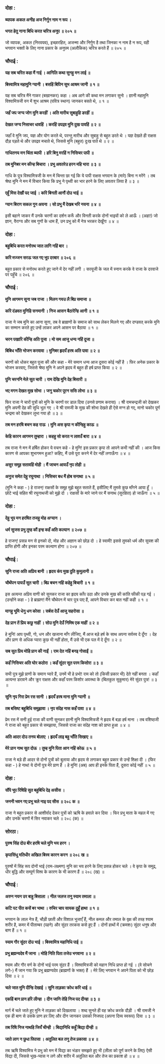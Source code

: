 ### दोहा :

#### ब्यापक अकल अनीह अज निर्गुन नाम न रूप ।
#### भगत हेतु नाना बिधि करत चरित्र अनूप ॥ २०५ ॥

जो व्यापक, अकल (निरवयव), इच्छारहित, अजन्मा और निर्गुण है तथा जिनका न नाम है न रूप, वही भगवान भक्तों के लिए नाना प्रकार के अनुपम (अलौकिक) चरित्र करते हैं ॥ २०५ ॥

### चौपाई :

#### यह सब चरित कहा मैं गाई । आगिलि कथा सुनहु मन लाई ॥
#### बिस्वामित्र महामुनि ग्यानी । बसहिं बिपिन सुभ आश्रम जानी ॥ १ ॥

यह सब चरित्र मैंने गाकर (बखानकर) कहा । अब आगे की कथा मन लगाकर सुनो । ज्ञानी महामुनि विश्वामित्रजी वन में शुभ आश्रम (पवित्र स्थान) जानकर बसते थे, ॥ १ ॥

#### जहँ जप जग्य जोग मुनि करहीं । अति मारीच सुबाहुहि डरहीं ॥
#### देखत जग्य निसाचर धावहिं । करहिं उपद्रव मुनि दुख पावहिं ॥ २ ॥

जहाँ वे मुनि जप, यज्ञ और योग करते थे, परन्तु मारीच और सुबाहु से बहुत डरते थे । यज्ञ देखते ही राक्षस दौड़ पड़ते थे और उपद्रव मचाते थे, जिससे मुनि (बहुत) दुःख पाते थे ॥ २ ॥

#### गाधितनय मन चिंता ब्यापी । हरि बिनु मरहिं न निसिचर पापी ॥
#### तब मुनिबर मन कीन्ह बिचारा । प्रभु अवतरेउ हरन महि भारा ॥ ३ ॥

गाधि के पुत्र विश्वामित्रजी के मन में चिन्ता छा गई कि ये पापी राक्षस भगवान के (मारे) बिना न मरेंगे । तब श्रेष्ठ मुनि ने मन में विचार किया कि प्रभु ने पृथ्वी का भार हरने के लिए अवतार लिया है ॥ ३ ॥

#### एहूँ मिस देखौं पद जाई । करि बिनती आनौं दोउ भाई ॥
#### ग्यान बिराग सकल गुन अयना । सो प्रभु मैं देखब भरि नयना ॥ ४ ॥

इसी बहाने जाकर मैं उनके चरणों का दर्शन करूँ और विनती करके दोनों भाइयों को ले आऊँ । (अहा!) जो ज्ञान, वैराग्य और सब गुणों के धाम हैं, उन प्रभु को मैं नेत्र भरकर देखूँगा ॥ ४ ॥

### दोहा :

#### बहुबिधि करत मनोरथ जात लागि नहिं बार ।
#### करि मज्जन सरऊ जल गए भूप दरबार ॥ २०६ ॥

बहुत प्रकार से मनोरथ करते हुए जाने में देर नहीं लगी । सरयूजी के जल में स्नान करके वे राजा के दरवाजे पर पहुँचे ॥ २०६ ॥

### चौपाई :

#### मुनि आगमन सुना जब राजा । मिलन गयउ लै बिप्र समाजा ॥
#### करि दंडवत मुनिहि सनमानी । निज आसन बैठारेन्हि आनी ॥ १ ॥

राजा ने जब मुनि का आना सुना, तब वे ब्राह्मणों के समाज को साथ लेकर मिलने गए और दण्डवत् करके मुनि का सम्मान करते हुए उन्हें लाकर अपने आसन पर बैठाया ॥ १ ॥

#### चरन पखारि कीन्हि अति पूजा । मो सम आजु धन्य नहिं दूजा ॥
#### बिबिध भाँति भोजन करवावा । मुनिबर हृदयँ हरष अति पावा ॥ २ ॥

चरणों को धोकर बहुत पूजा की और कहा - मेरे समान धन्य आज दूसरा कोई नहीं है । फिर अनेक प्रकार के भोजन करवाए, जिससे श्रेष्ठ मुनि ने अपने हृदय में बहुत ही हर्ष प्राप्त किया ॥ २ ॥

#### पुनि चरननि मेले सुत चारी । राम देखि मुनि देह बिसारी ॥
#### भए मगन देखत मुख सोभा । जनु चकोर पूरन ससि लोभा ॥ ३ ॥

फिर राजा ने चारों पुत्रों को मुनि के चरणों पर डाल दिया (उनसे प्रणाम कराया) । श्री रामचन्द्रजी को देखकर मुनि अपनी देह की सुधि भूल गए । वे श्री रामजी के मुख की शोभा देखते ही ऐसे मग्न हो गए, मानो चकोर पूर्ण चन्द्रमा को देखकर लुभा गया हो ॥ ३ ॥

#### तब मन हरषि बचन कह राऊ । मुनि अस कृपा न कीन्हिहु काऊ ॥
#### केहि कारन आगमन तुम्हारा । कहहु सो करत न लावउँ बारा ॥ ४ ॥

तब राजा ने मन में हर्षित होकर ये वचन कहे - हे मुनि! इस प्रकार कृपा तो आपने कभी नहीं की । आज किस कारण से आपका शुभागमन हुआ? कहिए, मैं उसे पूरा करने में देर नहीं लगाऊँगा ॥ ४ ॥

#### असुर समूह सतावहिं मोही । मैं जाचन आयउँ नृप तोही ॥
#### अनुज समेत देहु रघुनाथा । निसिचर बध मैं होब सनाथा ॥ ५ ॥

(मुनि ने कहा - ) हे राजन्! राक्षसों के समूह मुझे बहुत सताते हैं, इसीलिए मैं तुमसे कुछ माँगने आया हूँ । छोटे भाई सहित श्री रघुनाथजी को मुझे दो । राक्षसों के मारे जाने पर मैं सनाथ (सुरक्षित) हो जाऊँगा ॥ ५ ॥

### दोहा :

#### देहु भूप मन हरषित तजहु मोह अग्यान ।
#### धर्म सुजस प्रभु तुम्ह कौं इन्ह कहँ अति कल्यान ॥ २०७ ॥

हे राजन्! प्रसन्न मन से इनको दो, मोह और अज्ञान को छोड़ दो । हे स्वामी! इससे तुमको धर्म और सुयश की प्राप्ति होगी और इनका परम कल्याण होगा ॥ २०७ ॥

### चौपाई :

#### सुनि राजा अति अप्रिय बानी । हृदय कंप मुख दुति कुमुलानी ॥
#### चौथेंपन पायउँ सुत चारी । बिप्र बचन नहिं कहेहु बिचारी ॥ १ ॥

इस अत्यन्त अप्रिय वाणी को सुनकर राजा का हृदय काँप उठा और उनके मुख की कांति फीकी पड़ गई । (उन्होंने कहा - ) हे ब्राह्मण! मैंने चौथेपन में चार पुत्र पाए हैं, आपने विचार कर बात नहीं कही ॥ १ ॥

#### मागहु भूमि धेनु धन कोसा । सर्बस देउँ आजु सहरोसा ॥
#### देह प्रान तें प्रिय कछु नाहीं । सोउ मुनि देउँ निमिष एक माहीं ॥ २ ॥

हे मुनि! आप पृथ्वी, गो, धन और खजाना माँग लीजिए, मैं आज बड़े हर्ष के साथ अपना सर्वस्व दे दूँगा । देह और प्राण से अधिक प्यारा कुछ भी नहीं होता, मैं उसे भी एक पल में दे दूँगा ॥ २ ॥

#### सब सुत प्रिय मोहि प्रान की नाईं । राम देत नहिं बनइ गोसाईं ॥
#### कहँ निसिचर अति घोर कठोरा । कहँ सुंदर सुत परम किसोरा ॥ ३ ॥

सभी पुत्र मुझे प्राणों के समान प्यारे हैं, उनमें भी हे प्रभो! राम को तो (किसी प्रकार भी) देते नहीं बनता । कहाँ अत्यन्त डरावने और क्रूर राक्षस और कहाँ परम किशोर अवस्था के (बिलकुल सुकुमार) मेरे सुंदर पुत्र! ॥ ३ ॥

#### सुनि नृप गिरा प्रेम रस सानी । हृदयँ हरष माना मुनि ग्यानी ॥
#### तब बसिष्ट बहुबिधि समुझावा । नृप संदेह नास कहँ पावा ॥ ४ ॥

प्रेम रस में सनी हुई राजा की वाणी सुनकर ज्ञानी मुनि विश्वामित्रजी ने हृदय में बड़ा हर्ष माना । तब वशिष्ठजी ने राजा को बहुत प्रकार से समझाया, जिससे राजा का संदेह नाश को प्राप्त हुआ ॥ ४ ॥

#### अति आदर दोउ तनय बोलाए । हृदयँ लाइ बहु भाँति सिखाए ॥
#### मेरे प्रान नाथ सुत दोऊ । तुम्ह मुनि पिता आन नहिं कोऊ ॥ ५ ॥

राजा ने बड़े ही आदर से दोनों पुत्रों को बुलाया और हृदय से लगाकर बहुत प्रकार से उन्हें शिक्षा दी । (फिर कहा - ) हे नाथ! ये दोनों पुत्र मेरे प्राण हैं । हे मुनि! (अब) आप ही इनके पिता हैं, दूसरा कोई नहीं ॥ ५ ॥

### दोहा :

#### सौंपे भूप रिषिहि सुत बहुबिधि देइ असीस ।
#### जननी भवन गए प्रभु चले नाइ पद सीस ॥ २०८ क ॥

राजा ने बहुत प्रकार से आशीर्वाद देकर पुत्रों को ऋषि के हवाले कर दिया । फिर प्रभु माता के महल में गए और उनके चरणों में सिर नवाकर चले ॥ २०८ (क) ॥

### सोरठा :

#### पुरुष सिंह दोउ बीर हरषि चले मुनि भय हरन ।
#### कृपासिंधु मतिधीर अखिल बिस्व कारन करन ॥ २०८ ख ॥

पुरुषों में सिंह रूप दोनों भाई (राम-लक्ष्मण) मुनि का भय हरने के लिए प्रसन्न होकर चले । वे कृपा के समुद्र, धीर बुद्धि और सम्पूर्ण विश्व के कारण के भी कारण हैं ॥ २०८ (ख) ॥

### चौपाई :

#### अरुन नयन उर बाहु बिसाला । नील जलज तनु स्याम तमाला ॥
#### कटि पट पीत कसें बर भाथा । रुचिर चाप सायक दुहुँ हाथा ॥ १ ॥

भगवान के लाल नेत्र हैं, चौड़ी छाती और विशाल भुजाएँ हैं, नील कमल और तमाल के वृक्ष की तरह श्याम शरीर है, कमर में पीताम्बर (पहने) और सुंदर तरकस कसे हुए हैं । दोनों हाथों में (क्रमशः) सुंदर धनुष और बाण हैं ॥ १ ॥

#### स्याम गौर सुंदर दोउ भाई । बिस्वामित्र महानिधि पाई ॥
#### प्रभु ब्रह्मन्यदेव मैं जाना । मोहि निति पिता तजेउ भगवाना ॥ २ ॥

श्याम और गौर वर्ण के दोनों भाई परम सुंदर हैं । विश्वामित्रजी को महान निधि प्राप्त हो गई । (वे सोचने लगे-) मैं जान गया कि प्रभु ब्रह्मण्यदेव (ब्राह्मणों के भक्त) हैं । मेरे लिए भगवान ने अपने पिता को भी छोड़ दिया ॥ २ ॥

#### चले जात मुनि दीन्हि देखाई । सुनि ताड़का क्रोध करि धाई ॥
#### एकहिं बान प्रान हरि लीन्हा । दीन जानि तेहि निज पद दीन्हा ॥ ३ ॥

मार्ग में चले जाते हुए मुनि ने ताड़का को दिखलाया । शब्द सुनते ही वह क्रोध करके दौड़ी । श्री रामजी ने एक ही बाण से उसके प्राण हर लिए और दीन जानकर उसको निजपद (अपना दिव्य स्वरूप) दिया ॥ ३ ॥

#### तब रिषि निज नाथहि जियँ चीन्ही । बिद्यानिधि कहुँ बिद्या दीन्ही ॥
#### जाते लाग न छुधा पिपासा । अतुलित बल तनु तेज प्रकासा ॥ ४ ॥

तब ऋषि विश्वामित्र ने प्रभु को मन में विद्या का भंडार समझते हुए भी (लीला को पूर्ण करने के लिए) ऐसी विद्या दी, जिससे भूख-प्यास न लगे और शरीर में अतुलित बल और तेज का प्रकाश हो ॥ ४ ॥
